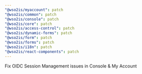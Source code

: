 ```yaml
---
"@wso2is/myaccount": patch
"@wso2is/common": patch
"@wso2is/console": patch
"@wso2is/core": patch
"@wso2is/access-control": patch
"@wso2is/dynamic-forms": patch
"@wso2is/form": patch
"@wso2is/forms": patch
"@wso2is/i18n": patch
"@wso2is/react-components": patch
---
```


Fix OIDC Session Management issues in Console & My Account
